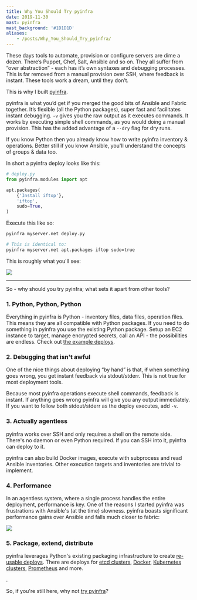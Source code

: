 ```yaml
---
title: Why You Should Try pyinfra
date: 2019-11-30
mast: pyinfra
mast_background: '#1D1D1D'
aliases:
    - /posts/Why_You_Should_Try_pyinfra/
---
```


These days tools to automate, provision or configure servers are dime  a dozen. There’s Puppet, Chef, Salt, Ansible and so on. They all suffer from “over abstraction” - each has it’s own  syntaxes and debugging processes. This is far removed from a manual  provision over SSH, where feedback is instant. These tools work a dream,  until they don’t.

This is why I built [pyinfra](https://pyinfra.com).

pyinfra is what you’d get if you merged the good bits of Ansible and  Fabric together. It’s flexible (all the Python packages), super fast and facilitates instant debugging. `-v` gives you the raw output as it executes commands. It works by executing simple shell commands, as you would doing a manual provision. This has the added advantage of a `--dry` flag for dry runs.

If you know Python then you already know how to write pyinfra inventory & operations. Better still if you know Ansible, you'll understand the concepts of groups & data too.

In short a pyinfra deploy looks like this:

```py
# deploy.py
from pyinfra.modules import apt

apt.packages(
    {'Install iftop'},
    'iftop',
    sudo=True,
)
```

Execute this like so:

```sh
pyinfra myserver.net deploy.py

# This is identical to:
pyinfra myserver.net apt.packages iftop sudo=true
```

This is roughly what you'll see:

![](/img/posts/why_you_should_try_pyinfra/example_deploy.gif)

---

So - why should you try pyinfra; what sets it apart from other tools?

### 1. Python, Python, Python

Everything  in pyinfra is Python - inventory files, data files,  operation files. This means they are all compatible with Python packages.  If you need to do something in pyinfra you use the existing Python package. Setup an EC2 instance to target, manage encrypted secrets, call an API - the possibilities are endless. Check out [the example deploys](https://pyinfra.readthedocs.io/en/latest/examples.html).

### 2. Debugging that isn't awful

One of the nice things about deploying “by hand” is that, ~~if~~ when something goes wrong, you get instant feedback via stdout/stderr. This is not true for most deployment tools.

Because most pyinfra operations execute shell commands, feedback is instant. If anything goes wrong pyinfra will give you any output immediately. If you want to follow both stdout/stderr as the deploy executes, add `-v`.

### 3. Actually agentless

pyinfra works over SSH and only requires a shell on the remote side. There's no daemon or even Python required. If you can SSH into it, pyinfra can deploy to it.

pyinfra can also build Docker images, execute with subprocess and read Ansible inventories. Other execution targets and inventories are trivial to implement.

### 4. Performance

In an agentless system, where a single process handles the entire deployment, performance is key. One of the reasons I started pyinfra was frustrations with Ansible's (at the time) slowness. pyinfra boasts significant performance gains over Ansible and falls much closer to fabric:

![](/img/posts/why_you_should_try_pyinfra/performance_chart.png)

### 5. Package, extend, distribute

pyinfra leverages Python's existing packaging infrastructure to create [re-usable deploys](https://pyinfra.readthedocs.io/page/api/deploys.html). There are deploys for [etcd clusters](https://github.com/Fizzadar/pyinfra-etcd), [Docker](https://github.com/Fizzadar/pyinfra-docker), [Kubernetes clusters](https://github.com/EDITD/pyinfra-kubernetes), [Prometheus](https://github.com/grantstephens/pyinfra-prometheus) and more.

.

So, if you're still here, why not [try pyinfra](https://pyinfra.com)?
